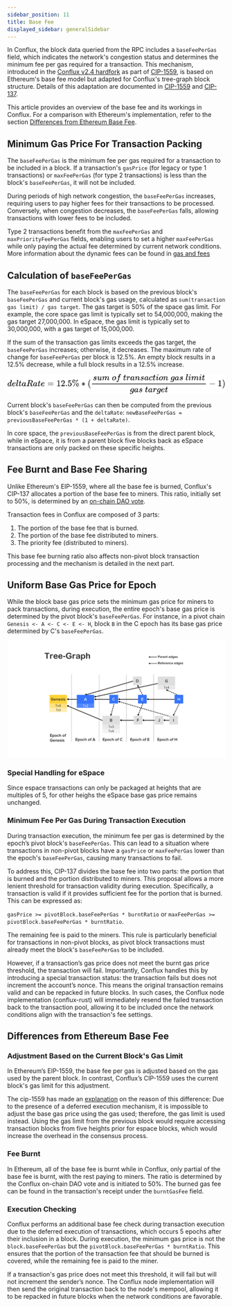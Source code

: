 ```yaml
---
sidebar_position: 11
title: Base Fee
displayed_sidebar: generalSidebar
---
```


In Conflux, the block data queried from the RPC includes a `baseFeePerGas` field, which indicates the network's congestion status and determines the minimum fee per gas required for a transaction. This mechanism, introduced in the [Conflux v2.4 hardfork](../hardforks/v2.4.md) as part of [CIP-1559](https://github.com/Conflux-Chain/CIPs/blob/master/CIPs/cip-1559.md), is based on Ethereum's base fee model but adapted for Conflux's tree-graph block structure. Details of this adaptation are documented in [CIP-1559](https://github.com/Conflux-Chain/CIPs/blob/master/CIPs/cip-1559.md) and [CIP-137](https://github.com/Conflux-Chain/CIPs/blob/master/CIPs/cip-137.md).

This article provides an overview of the base fee and its workings in Conflux. For a comparison with Ethereum's implementation, refer to the section [Differences from Ethereum Base Fee](#differences-from-ethereum-base-fee).

## Minimum Gas Price For Transaction Packing

The `baseFeePerGas` is the minimum fee per gas required for a transaction to be included in a block. If a transaction's `gasPrice` (for legacy or type 1 transactions) or `maxFeePerGas` (for type 2 transactions) is less than the block's `baseFeePerGas`, it will not be included.

During periods of high network congestion, the `baseFeePerGas` increases, requiring users to pay higher fees for their transactions to be processed. Conversely, when congestion decreases, the `baseFeePerGas` falls, allowing transactions with lower fees to be included.

Type 2 transactions benefit from the `maxFeePerGas` and `maxPriorityFeePerGas` fields, enabling users to set a higher `maxFeePerGas` while only paying the actual fee determined by current network conditions. More information about the dynamic fees can be found in [gas and fees](./gas.md)

## Calculation of `baseFeePerGas`

The `baseFeePerGas` for each block is based on the previous block's `baseFeePerGas` and current block's gas usage, calculated as `sum(transaction gas limit) / gas target`. The gas target is 50% of the space gas limit. For example, the core space gas limit is typically set to 54,000,000, making the gas target 27,000,000. In eSpace, the gas limit is typically set to 30,000,000, with a gas target of 15,000,000.

If the sum of the transaction gas limits exceeds the gas target, the `baseFeePerGas` increases; otherwise, it decreases. The maximum rate of change for `baseFeePerGas` per block is 12.5%. An empty block results in a 12.5% decrease, while a full block results in a 12.5% increase.

![delta rate](./img/delta_rate.png)

Current block's `baseFeePerGas` can then be computed from the previous block's `baseFeePerGas` and the `deltaRate`: `newBaseFeePerGas = previousBaseFeePerGas * (1 + deltaRate)`.

In core space, the `previousBaseFeePerGas` is from the direct parent block, while in eSpace, it is from a parent block five blocks back as eSpace transactions are only packed on these specific heights.

## Fee Burnt and Base Fee Sharing

Unlike Ethereum's EIP-1559, where all the base fee is burned, Conflux's CIP-137 allocates a portion of the base fee to miners. This ratio, initially set to 50%, is determined by an [on-chain DAO vote](../../core/core-space-basics/internal-contracts/params-control.md).

Transaction fees in Conflux are composed of 3 parts:

1. The portion of the base fee that is burned.
2. The portion of the base fee distributed to miners.
3. The priority fee (distributed to miners).

This base fee burning ratio also affects non-pivot block transaction processing and the mechanism is detailed in the next part.

## Uniform Base Gas Price for Epoch

While the block base gas price sets the minimum gas price for miners to pack transactions, during execution, the entire epoch's base gas price is determined by the pivot block's `baseFeePerGas`. For instance, in a pivot chain `Genesis <- A <- C <- E <- H`, block `B` in the C epoch has its base gas price determined by C's `baseFeePerGas`.

![Tree Graph](./img/tree_graph.jpg)

### Special Handling for eSpace

Since espace transactions can only be packaged at heights that are multiples of 5, for other heighs the eSpace base gas price remains unchanged.

### Minimum Fee Per Gas During Transaction Execution

During transaction execution, the minimum fee per gas is determined by the epoch’s pivot block's `baseFeePerGas`. This can lead to a situation where transactions in non-pivot blocks have a `gasPrice` or `maxFeePerGas` lower than the epoch's `baseFeePerGas`, causing many transactions to fail.

To address this, CIP-137 divides the base fee into two parts: the portion that is burned and the portion distributed to miners. This proposal allows a more lenient threshold for transaction validity during execution. Specifically, a transaction is valid if it provides sufficient fee for the portion that is burned. This can be expressed as:

`gasPrice >= pivotBlock.baseFeePerGas * burntRatio` or `maxFeePerGas >= pivotBlock.baseFeePerGas * burntRatio`.

The remaining fee is paid to the miners. This rule is particularly beneficial for transactions in non-pivot blocks, as pivot block transactions must already meet the block's `baseFeePerGas` to be included.

However, if a transaction’s gas price does not meet the burnt gas price threshold, the transaction will fail. Importantly, Conflux handles this by introducing a special transaction status: the transaction fails but does not increment the account’s nonce. This means the original transaction remains valid and can be repacked in future blocks. In such cases, the Conflux node implementation (conflux-rust) will immediately resend the failed transaction back to the transaction pool, allowing it to be included once the network conditions align with the transaction's fee settings.

## Differences from Ethereum Base Fee

### Adjustment Based on the Current Block's Gas Limit

In Ethereum’s EIP-1559, the base fee per gas is adjusted based on the gas used by the parent block. In contrast, Conflux’s CIP-1559 uses the current block's gas limit for this adjustment.

The cip-1559 has made an [explanation](https://github.com/Conflux-Chain/CIPs/blob/master/CIPs/cip-1559.md#why-adjust-gas-using-the-current-blocks-gas-limit) on the reason of this difference: Due to the presence of a deferred execution mechanism, it is impossible to adjust the base gas price using the gas used; therefore, the gas limit is used instead. Using the gas limit from the previous block would require accessing transaction blocks from five heights prior for espace blocks, which would increase the overhead in the consensus process.

### Fee Burnt

In Ethereum, all of the base fee is burnt while in Conflux, only partial of the base fee is burnt, with the rest paying to miners. The ratio is determined by the Conflux on-chain DAO vote and is initiated to 50%. The burned gas fee can be found in the transaction's receipt under the `burntGasFee` field.

### Execution Checking

Conflux performs an additional base fee check during transaction execution due to the deferred execution of transactions, which occurs 5 epochs after their inclusion in a block. During execution, the minimum gas price is not the `block.baseFeePerGas` but the `pivotBlock.baseFeePerGas * burntRatio`. This ensures that the portion of the transaction fee that should be burned is covered, while the remaining fee is paid to the miner.

If a transaction's gas price does not meet this threshold, it will fail but will not increment the sender’s nonce. The Conflux node implementation will then send the original transaction back to the node's mempool, allowing it to be repacked in future blocks when the network conditions are favorable.
